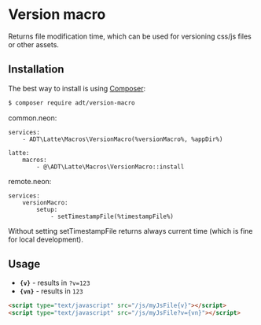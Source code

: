 # Version macro

Returns file modification time, which can be used for versioning css/js files or other assets.

## Installation

The best way to install is using [Composer](http://getcomposer.org/):

```sh
$ composer require adt/version-macro
```

common.neon:
```	
services:
	- ADT\Latte\Macros\VersionMacro(%versionMacro%, %appDir%)

latte:
	macros:
		- @\ADT\Latte\Macros\VersionMacro::install

```

remote.neon:
```
services:
	versionMacro:
		setup:
			- setTimestampFile(%timestampFile%)
```

Without setting setTimestampFile returns always current time (which is fine for local development).

## Usage

- **`{v}`** - results in `?v=123`
- **`{vn}`** - results in `123`

```html
<script type="text/javascript" src="/js/myJsFile{v}"></script>
<script type="text/javascript" src="/js/myJsFile?v={vn}"></script>
```
